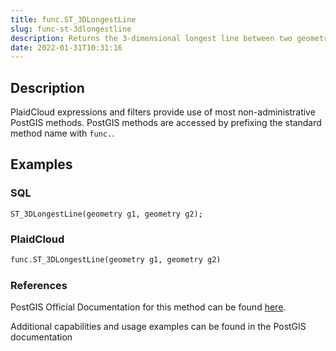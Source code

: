 ```yaml
---
title: func.ST_3DLongestLine
slug: func-st-3dlongestline
description: Returns the 3-dimensional longest line between two geometries
date: 2022-01-31T10:31:16
---
```



## Description


PlaidCloud expressions and filters provide use of most non-administrative PostGIS methods. PostGIS methods are accessed by prefixing the standard method name with `func.`.



## Examples


### SQL



```
ST_3DLongestLine(geometry g1, geometry g2);
```


### PlaidCloud



```python
func.ST_3DLongestLine(geometry g1, geometry g2)
```


### References


PostGIS Official Documentation for this method can be found [here](https://postgis.net/docs/manual-3.1/ST_3DLongestLine.html).



Additional capabilities and usage examples can be found in the PostGIS documentation

